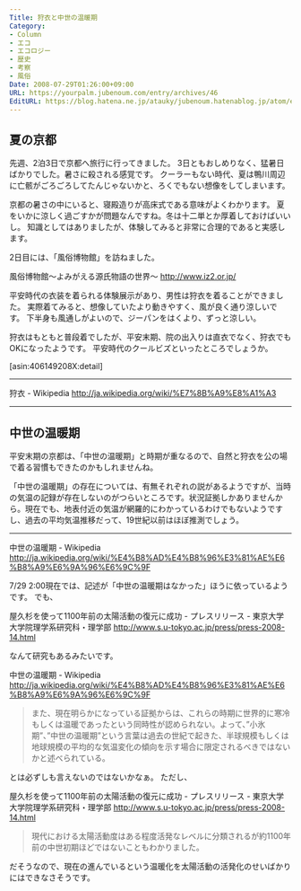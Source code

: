 ```yaml
---
Title: 狩衣と中世の温暖期
Category:
- Column
- エコ
- エコロジー
- 歴史
- 考察
- 風俗
Date: 2008-07-29T01:26:00+09:00
URL: https://yourpalm.jubenoum.com/entry/archives/46
EditURL: https://blog.hatena.ne.jp/atauky/jubenoum.hatenablog.jp/atom/entry/6653458415120884017
---
```


<h2>夏の京都</h2>
先週、2泊3日で京都へ旅行に行ってきました。
3日ともおしめりなく、猛暑日ばかりでした。暑さに殺される感覚です。
クーラーもない時代、夏は鴨川周辺に亡骸がごろごろしてたんじゃないかと、ろくでもない想像をしてしまいます。

京都の暑さの中にいると、寝殿造りが高床式である意味がよくわかります。
夏をいかに涼しく過ごすかが問題なんですね。冬は十二単とか厚着しておけばいいし。
知識としてはありましたが、体験してみると非常に合理的であると実感します。

2日目には、「風俗博物館」を訪ねました。

風俗博物館～よみがえる源氏物語の世界～
<a title="風俗博物館～よみがえる源氏物語の世界～" href="http://www.iz2.or.jp/">http://www.iz2.or.jp/</a>

平安時代の衣装を着られる体験展示があり、男性は狩衣を着ることができました。
実際着てみると、想像していたより動きやすく、風が良く通り涼しいです。
下半身も風通しがよいので、ジーパンをはくより、ずっと涼しい。

狩衣はもともと普段着でしたが、平安末期、院の出入りは直衣でなく、狩衣でもOKになったようです。
平安時代のクールビズといったところでしょうか。

[asin:406149208X:detail]

<hr />

狩衣 - Wikipedia
<a title="狩衣 - Wikipedia" href="http://ja.wikipedia.org/wiki/%E7%8B%A9%E8%A1%A3">http://ja.wikipedia.org/wiki/%E7%8B%A9%E8%A1%A3</a>

<hr />

<h2>中世の温暖期</h2>
平安末期の京都は、「中世の温暖期」と時期が重なるので、自然と狩衣を公の場で着る習慣もできたのかもしれませんね。

「中世の温暖期」の存在については、有無それぞれの説があるようですが、当時の気温の記録が存在しないのがつらいところです。状況証拠しかありませんから。現在でも、地表付近の気温が網羅的にわかっているわけでもないようですし、過去の平均気温推移だって、19世紀以前はほぼ推測でしょう。

<hr />

中世の温暖期 - Wikipedia
<a title="中世の温暖期 - Wikipedia" href="http://ja.wikipedia.org/wiki/%E4%B8%AD%E4%B8%96%E3%81%AE%E6%B8%A9%E6%9A%96%E6%9C%9F">http://ja.wikipedia.org/wiki/%E4%B8%AD%E4%B8%96%E3%81%AE%E6%B8%A9%E6%9A%96%E6%9C%9F</a>

7/29 2:00現在では、記述が「中世の温暖期はなかった」ほうに依っているようです。
でも、

屋久杉を使って1100年前の太陽活動の復元に成功 - プレスリリース - 東京大学 大学院理学系研究科・理学部
<a title="屋久杉を使って1100年前の太陽活動の復元に成功 - プレスリリース - 東京大学 大学院理学系研究科・理学部" href="http://www.s.u-tokyo.ac.jp/press/press-2008-14.html">http://www.s.u-tokyo.ac.jp/press/press-2008-14.html</a>

なんて研究もあるみたいです。

中世の温暖期 - Wikipedia
<a title="中世の温暖期 - Wikipedia" href="http://ja.wikipedia.org/wiki/%E4%B8%AD%E4%B8%96%E3%81%AE%E6%B8%A9%E6%9A%96%E6%9C%9F">http://ja.wikipedia.org/wiki/%E4%B8%AD%E4%B8%96%E3%81%AE%E6%B8%A9%E6%9A%96%E6%9C%9F</a>
<blockquote title="中世の温暖期 - Wikipedia" cite="http://ja.wikipedia.org/wiki/%E4%B8%AD%E4%B8%96%E3%81%AE%E6%B8%A9%E6%9A%96%E6%9C%9F">また、現在明らかになっている証拠からは、これらの時期に世界的に寒冷もしくは温暖であったという同時性が認められない。よって、”小氷期”、”中世の温暖期”という言葉は過去の世紀で起きた、半球規模もしくは地球規模の平均的な気温変化の傾向を示す場合に限定されるべきではないかと述べられている。</blockquote>
とは必ずしも言えないのではないかなぁ。
ただし、

屋久杉を使って1100年前の太陽活動の復元に成功 - プレスリリース - 東京大学 大学院理学系研究科・理学部
<a title="屋久杉を使って1100年前の太陽活動の復元に成功 - プレスリリース - 東京大学 大学院理学系研究科・理学部" href="http://www.s.u-tokyo.ac.jp/press/press-2008-14.html">http://www.s.u-tokyo.ac.jp/press/press-2008-14.html</a>
<blockquote title="屋久杉を使って1100年前の太陽活動の復元に成功 - プレスリリース - 東京大学 大学院理学系研究科・理学部" cite="http://www.s.u-tokyo.ac.jp/press/press-2008-14.html">現代における太陽活動度はある程度活発なレベルに分類されるが約1100年前の中世初期ほどではないこともわかりました。</blockquote>
だそうなので、現在の進んでいるという温暖化を太陽活動の活発化のせいばかりにはできなさそうです。

